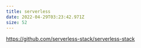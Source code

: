 ```yaml
---
title: serverless
date: 2022-04-29T03:23:42.971Z
size: 52
---
```

https://github.com/serverless-stack/serverless-stack
